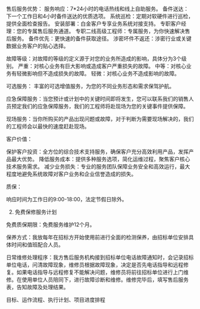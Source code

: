 售后服务优势：
服务响应：7*24小时的电话热线和线上自助服务。
备件送达：下一个工作日和4小时备件送达的优质选项。
系统巡检：定期对软硬件进行巡检，提供全面检查报告。
安装部署：白金客户专享业务系统对接支持。
专职客户经理：您的专属售后服务通道。
专职二线高级工程师：专属服务，为你快速解决售后服务。
备件优先：更快速的备件获取途径。
涉密坏件不返还：涉密行业或关键数据业务客户的贴心选择。


故障等级：对故障的等级的定义源于对您的业务所造成的影响，具体分为3个级别。
严重：对核心业务有巨大影响或造成客户严重损失的故障。
中等：对核心业务有轻微影响但不造成损失的故障。
轻微：对核心业务不造成影响的故障。

可选服务：
丰富的可选增值服务，为您的不同业务形态和需求保驾护航。

应急保障服务：当您预计或计划中的关键时间即将发生，您可以联系我们的销售人员预定我们的应急保障服务，我们的工程师将赴现场为您的关键事件提供保障。

现场服务：当你所购买的产品出现问题或故障，对于判断为需要现场解决的，我们的工程师会以最快的速度赶赴现场。

客户价值：

保护客户投资：全方位的综合技术支持服务，确保客户充分高效利用产品，发挥产品最大优势。
降低服务成本：提供多种服务选项，简化运维过程，聚焦客户核心技术服务需求。
减少业务损失：专业的服务团队保障业务安全和高效运行，最大程度地避免系统故障对客户业务和企业信誉造成的损失。

质保：

响应时间为工作日的9:00-18:00，法定节假日除外。

2. 免费保修服务计划

免费质保期限：免费服务维护12个月。

保养方式：我放每年在招标方开始使用前进行全面的检测保养，由招标单位安排具体时间和值班配合人员。

日常维修处理程序：我方售后服务机构接到招标单位电话故障通知时，会记录招标单位电话，问清故障现象，维修员根据故障现象，决定是否先电话指导和远程修复。如果电话指导与远程修复不能解决问题，维修员将前往招标单位进行上门维修。在使用单位人员陪同下，进行故障诊断和维修。维修完毕后，填写售后服务表，告知故障及处理结果。

目标、运作流程、执行计划、项目进度排程


